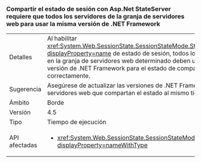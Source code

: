 ### <a name="sharing-session-state-with-aspnet-stateserver-requires-all-servers-in-the-web-farm-to-use-the-same-net-framework-version"></a>Compartir el estado de sesión con Asp.Net StateServer requiere que todos los servidores de la granja de servidores web para usar la misma versión de .NET Framework

|   |   |
|---|---|
|Detalles|Al habilitar <xref:System.Web.SessionState.SessionStateMode.StateServer?displayProperty=name> de estado de sesión, todos los servidores en la granja de servidores web determinado deben usar la misma versión de .NET Framework para el estado de compartir correctamente.|
|Sugerencia|Asegúrese de actualizar las versiones de .NET Framework en los servidores web que compartan el estado al mismo tiempo.|
|Ámbito|Borde|
|Versión|4.5|
|Tipo|Tiempo de ejecución|
|API afectadas|<ul><li><xref:System.Web.SessionState.SessionStateMode.StateServer?displayProperty=nameWithType></li></ul>|

